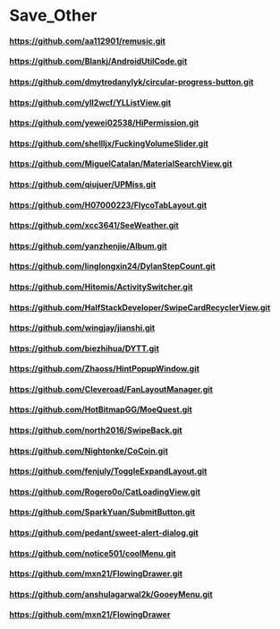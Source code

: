# Save_Other

#### https://github.com/aa112901/remusic.git

#### https://github.com/Blankj/AndroidUtilCode.git

#### https://github.com/dmytrodanylyk/circular-progress-button.git

#### https://github.com/yll2wcf/YLListView.git

#### https://github.com/yewei02538/HiPermission.git

#### https://github.com/shellljx/FuckingVolumeSlider.git

#### https://github.com/MiguelCatalan/MaterialSearchView.git

#### https://github.com/qiujuer/UPMiss.git

#### https://github.com/H07000223/FlycoTabLayout.git

#### https://github.com/xcc3641/SeeWeather.git

#### https://github.com/yanzhenjie/Album.git

#### https://github.com/linglongxin24/DylanStepCount.git

#### https://github.com/Hitomis/ActivitySwitcher.git

#### https://github.com/HalfStackDeveloper/SwipeCardRecyclerView.git

#### https://github.com/wingjay/jianshi.git

#### https://github.com/biezhihua/DYTT.git

#### https://github.com/Zhaoss/HintPopupWindow.git

#### https://github.com/Cleveroad/FanLayoutManager.git

#### https://github.com/HotBitmapGG/MoeQuest.git

#### https://github.com/north2016/SwipeBack.git

#### https://github.com/Nightonke/CoCoin.git

#### https://github.com/fenjuly/ToggleExpandLayout.git

#### https://github.com/Rogero0o/CatLoadingView.git

#### https://github.com/SparkYuan/SubmitButton.git

#### https://github.com/pedant/sweet-alert-dialog.git

#### https://github.com/notice501/coolMenu.git

#### https://github.com/mxn21/FlowingDrawer.git

#### https://github.com/anshulagarwal2k/GooeyMenu.git

#### https://github.com/mxn21/FlowingDrawer
